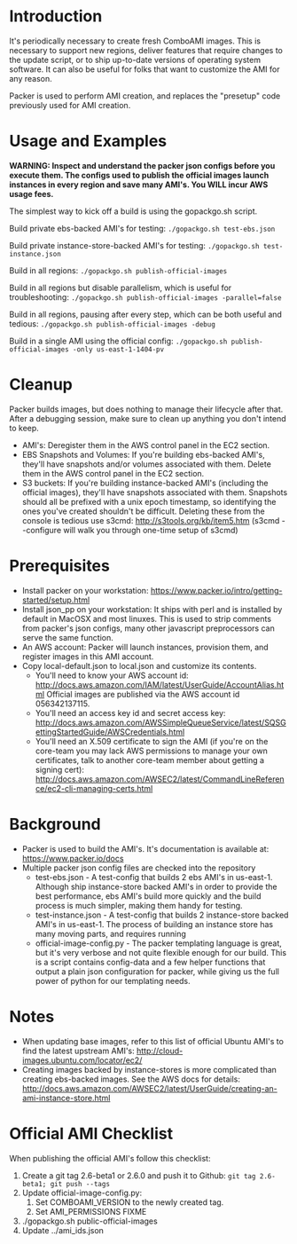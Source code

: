 # Introduction
It's periodically necessary to create fresh ComboAMI images. This is necessary
to support new regions, deliver features that require changes to the update
script, or to ship up-to-date versions of operating system software. It can also
be useful for folks that want to customize the AMI for any reason.

Packer is used to perform AMI creation, and replaces the "presetup" code
previously used for AMI creation.

# Usage and Examples

**WARNING: Inspect and understand the packer json configs before you execute them.
The configs used to publish the official images launch instances in every region
and save many AMI's. You WILL incur AWS usage fees.**

The simplest way to kick off a build is using the gopackgo.sh script.

Build private ebs-backed AMI's for testing:
`./gopackgo.sh test-ebs.json`

Build private instance-store-backed AMI's for testing:
`./gopackgo.sh test-instance.json`

Build in all regions:
`./gopackgo.sh publish-official-images`

Build in all regions but disable parallelism, which is useful for troubleshooting:
`./gopackgo.sh publish-official-images -parallel=false`

Build in all regions, pausing after every step, which can be both useful and tedious:
`./gopackgo.sh publish-official-images -debug`

Build in a single AMI using the official config:
`./gopackgo.sh publish-official-images -only us-east-1-1404-pv`

# Cleanup
Packer builds images, but does nothing to manage their lifecycle after that.
After a debugging session, make sure to clean up anything you don't intend
to keep.

* AMI's: Deregister them in the AWS control panel in the EC2 section.
* EBS Snapshots and Volumes: If you're building ebs-backed AMI's, they'll
  have snapshots and/or volumes associated with them. Delete them in the
  AWS control panel in the EC2 section.
* S3 buckets: If you're building instance-backed AMI's (including the official
  images), they'll have snapshots associated with them. Snapshots should all
  be prefixed with a unix epoch timestamp, so identifying the ones you've
  created shouldn't be difficult. Deleting these from the console is tedious
  use s3cmd: http://s3tools.org/kb/item5.htm (s3cmd --configure will walk you
  through one-time setup of s3cmd)

# Prerequisites
* Install packer on your workstation:
  https://www.packer.io/intro/getting-started/setup.html
* Install json_pp on your workstation: It ships with perl and is installed
  by default in MacOSX and most linuxes. This is used to strip comments from
  packer's json configs, many other javascript preprocessors can serve the same
  function.
* An AWS account: Packer will launch instances, provision them, and register
  images in this AMI account.
* Copy local-default.json to local.json and customize its contents.
  * You'll need to know your AWS account id:
    http://docs.aws.amazon.com/IAM/latest/UserGuide/AccountAlias.html
    Official images are published via the AWS account id 056342137115.
  * You'll need an access key id and secret access key:
    http://docs.aws.amazon.com/AWSSimpleQueueService/latest/SQSGettingStartedGuide/AWSCredentials.html
  * You'll need an X.509 certificate to sign the AMI (if you're on the core-team
    you may lack AWS permissions to manage your own certificates, talk to another
    core-team member about getting a signing cert):
    http://docs.aws.amazon.com/AWSEC2/latest/CommandLineReference/ec2-cli-managing-certs.html

# Background
* Packer is used to build the AMI's. It's documentation is available at:
  https://www.packer.io/docs
* Multiple packer json config files are checked into the repository
  * test-ebs.json - A test-config that builds 2 ebs AMI's in us-east-1. Although
    ship instance-store backed AMI's in order to provide the best performance,
    ebs AMI's build more quickly and the build process is much simpler, making
    them handy for testing.
  * test-instance.json - A test-config that builds 2 instance-store backed AMI's
    in us-east-1. The process of building an instance store has many moving
    parts, and requires running
  * official-image-config.py - The packer templating language is great, but it's
    very verbose and not quite flexible enough for our build. This is a
    script contains config-data and a few helper functions that output a plain
    json configuration for packer, while giving us the full power of python for
    our templating needs.

# Notes
* When updating base images, refer to this list of official Ubuntu AMI's to find
  the latest upstream AMI's:
  http://cloud-images.ubuntu.com/locator/ec2/
* Creating images backed by instance-stores is more complicated than creating
  ebs-backed images. See the AWS docs for details:
  http://docs.aws.amazon.com/AWSEC2/latest/UserGuide/creating-an-ami-instance-store.html

# Official AMI Checklist

When publishing the official AMI's follow this checklist:
1. Create a git tag 2.6-beta1 or 2.6.0 and push it to Github: `git tag 2.6-beta1; git push --tags`
2. Update official-image-config.py:
   1. Set COMBOAMI_VERSION to the newly created tag.
   2. Set AMI_PERMISSIONS FIXME
3. ./gopackgo.sh public-official-images
4. Update ../ami_ids.json
